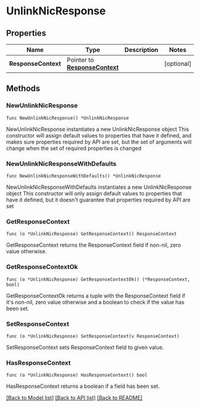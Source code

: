 # UnlinkNicResponse

## Properties

Name | Type | Description | Notes
------------ | ------------- | ------------- | -------------
**ResponseContext** | Pointer to [**ResponseContext**](ResponseContext.md) |  | [optional] 

## Methods

### NewUnlinkNicResponse

`func NewUnlinkNicResponse() *UnlinkNicResponse`

NewUnlinkNicResponse instantiates a new UnlinkNicResponse object
This constructor will assign default values to properties that have it defined,
and makes sure properties required by API are set, but the set of arguments
will change when the set of required properties is changed

### NewUnlinkNicResponseWithDefaults

`func NewUnlinkNicResponseWithDefaults() *UnlinkNicResponse`

NewUnlinkNicResponseWithDefaults instantiates a new UnlinkNicResponse object
This constructor will only assign default values to properties that have it defined,
but it doesn't guarantee that properties required by API are set

### GetResponseContext

`func (o *UnlinkNicResponse) GetResponseContext() ResponseContext`

GetResponseContext returns the ResponseContext field if non-nil, zero value otherwise.

### GetResponseContextOk

`func (o *UnlinkNicResponse) GetResponseContextOk() (*ResponseContext, bool)`

GetResponseContextOk returns a tuple with the ResponseContext field if it's non-nil, zero value otherwise
and a boolean to check if the value has been set.

### SetResponseContext

`func (o *UnlinkNicResponse) SetResponseContext(v ResponseContext)`

SetResponseContext sets ResponseContext field to given value.

### HasResponseContext

`func (o *UnlinkNicResponse) HasResponseContext() bool`

HasResponseContext returns a boolean if a field has been set.


[[Back to Model list]](../README.md#documentation-for-models) [[Back to API list]](../README.md#documentation-for-api-endpoints) [[Back to README]](../README.md)


